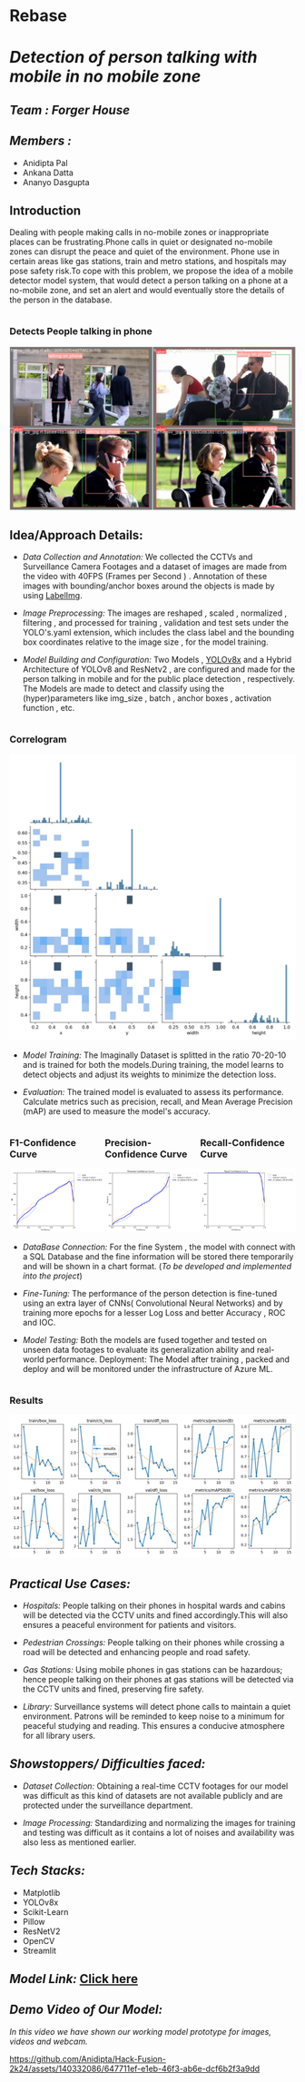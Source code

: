 # Rebase
# *Detection of person talking with mobile in no mobile zone*
## *Team : Forger House*
## *Members :*
 - Anidipta Pal
 - Ankana Datta
 - Ananyo Dasgupta

## Introduction
Dealing with people making calls in no-mobile zones or inappropriate places can be frustrating.Phone calls in quiet or designated no-mobile zones can disrupt the peace and quiet of the environment. Phone use in certain areas like gas stations, train and metro stations, and hospitals may pose safety risk.To cope with this problem, we propose the idea of a mobile detector model system, that would detect a person talking on a phone at a no-mobile zone, and set an alert and would eventually store the details of the person in the database.

<div style="display: flex;">
 <div style="flex: 1;">
        <h3>Detects People talking in phone</h3>
        <img src="https://github.com/Anidipta/Hack-Fusion-2k24/blob/main/Images/val3/val_batch0_labels.jpg" alt="Image 2">
    </div>
</div>

## Idea/Approach Details:

  - *Data Collection and Annotation:* We collected the  CCTVs and Surveillance Camera Footages and a dataset of images are made from the video with 40FPS (Frames per Second ) . Annotation of these images with bounding/anchor boxes around the objects is made by using [LabelImg](https://pypi.org/project/labelImg/).

  - *Image Preprocessing:* The images are reshaped , scaled , normalized , filtering , and processed for training , validation and test sets under the YOLO's.yaml extension, which includes the class label and the bounding box coordinates relative to the image size , for the model training.

  - *Model Building and Configuration:* Two Models , [YOLOv8x](https://pjreddie.com/darknet/yolo/) and a Hybrid Architecture of YOLOv8 and ResNetv2 , are configured and made for the person talking in mobile and  for the public place detection , respectively. The Models are made to detect and classify using the (hyper)parameters like img_size , batch , anchor boxes , activation function , etc.
  
<div style="display: flex;">
 <div style="flex: 1;">
        <h3>Correlogram</h3>
        <img src="https://github.com/Anidipta/Hack-Fusion-2k24/blob/main/Images/train1/labels_correlogram.jpg" alt="Image 2">
    </div>
</div>

  - *Model Training:* The Imaginally Dataset is splitted in the ratio 70-20-10 and is trained for both the models.During training, the model learns to detect objects and adjust its weights to minimize the detection loss.

  - *Evaluation:*  The trained model is evaluated to assess its performance. Calculate metrics such as precision, recall, and Mean Average Precision (mAP) are used to  measure the model's accuracy.

<div style="display: flex;">
 <div style="flex: 1;">
        <h3>F1-Confidence Curve</h3>
        <img src="https://github.com/Anidipta/Hack-Fusion-2k24/blob/main/Images/train1/F1_curve.png" alt="Image 2" width="500">
    </div>
    <div style="flex: 1;">
        <h3>Precision-Confidence Curve</h3>
        <img src="https://github.com/Anidipta/Hack-Fusion-2k24/blob/main/Images/train1/P_curve.png" alt="Image 1" width="500">
    </div>
    <div style="flex: 1;">
        <h3>Recall-Confidence Curve</h3>
        <img src="https://github.com/Anidipta/Hack-Fusion-2k24/blob/main/Images/train1/R_curve.png" alt="Image 2" width="500">
    </div>
</div>

  - *DataBase Connection:* For the fine System , the model with connect with a SQL Database and the fine information will be stored there temporarily and will be shown in a chart format. (*To be developed and implemented into the project*)

  - *Fine-Tuning:* The performance of the person detection is fine-tuned using an extra layer of CNNs( Convolutional Neural Networks) and by training more epochs for a lesser Log Loss and better Accuracy , ROC  and IOC.

  - *Model Testing:* Both the models are fused together and tested on unseen data footages to evaluate its generalization ability and real-world performance.
Deployment: The Model after training , packed and deploy and will be monitored under the infrastructure of Azure ML.


<div style="display: flex;">
 <div style="flex: 1;">
        <h3>Results</h3>
        <img src="https://github.com/Anidipta/Hack-Fusion-2k24/blob/main/Images/train1/results.png" alt="Image 2">
    </div>
</div>


## *Practical Use Cases:*

  - *Hospitals:* People talking on their phones in hospital wards and cabins will be detected via the CCTV units and fined accordingly.This will also ensures a peaceful environment for patients and visitors.

  - *Pedestrian Crossings:* People talking on their phones while crossing a road will be detected and enhancing people and road safety.

  - *Gas Stations:* Using mobile phones in gas stations can be hazardous; hence people talking on their phones at gas stations will be detected via the CCTV units 
  and fined, preserving fire safety. 

  - *Library:*  Surveillance systems will detect phone calls to maintain a quiet environment. Patrons will be reminded to keep noise to a minimum for peaceful 
  studying and reading. This ensures a conducive atmosphere for all library users.


## *Showstoppers/ Difficulties faced:* 

  - *Dataset Collection:* Obtaining a real-time CCTV footages for our model was difficult as this kind of datasets are not available publicly and are protected under the surveillance department. 

  - *Image Processing:* Standardizing and normalizing the images for training and testing was difficult as it contains a lot of noises and availability was also less as mentioned earlier.


## *Tech Stacks:*
  - Matplotlib  
  - YOLOv8x
  - Scikit-Learn
  - Pillow
  - ResNetV2
  - OpenCV
  - Streamlit


## *Model Link:* <a href="https://drive.google.com/file/d/1PqjEyqH9HOHTslSUJfdFXGxNdVTEg2oB/view?usp=sharing">Click here</a>

 
## *Demo Video of Our Model:*
*In this video we have shown our working model prototype for images, videos and webcam.*

https://github.com/Anidipta/Hack-Fusion-2k24/assets/140332086/647711ef-e1eb-46f3-ab6e-dcf6b2f3a9dd

